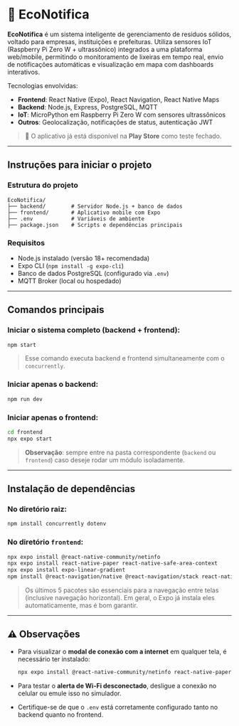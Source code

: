 
# 🌱 EcoNotifica

**EcoNotifica** é um sistema inteligente de gerenciamento de resíduos sólidos, voltado para empresas, instituições e prefeituras. Utiliza sensores IoT (Raspberry Pi Zero W + ultrassônico) integrados a uma plataforma web/mobile, permitindo o monitoramento de lixeiras em tempo real, envio de notificações automáticas e visualização em mapa com dashboards interativos.

Tecnologias envolvidas:
- **Frontend**: React Native (Expo), React Navigation, React Native Maps
- **Backend**: Node.js, Express, PostgreSQL, MQTT
- **IoT**: MicroPython em Raspberry Pi Zero W com sensores ultrassônicos
- **Outros**: Geolocalização, notificações de status, autenticação JWT

> 📱 O aplicativo já está disponível na **Play Store** como teste fechado.

---

## Instruções para iniciar o projeto

### Estrutura do projeto
```
EcoNotifica/
├── backend/        # Servidor Node.js + banco de dados
├── frontend/       # Aplicativo mobile com Expo
├── .env            # Variáveis de ambiente
├── package.json    # Scripts e dependências principais
```

### Requisitos
- Node.js instalado (versão 18+ recomendada)
- Expo CLI (`npm install -g expo-cli`)
- Banco de dados PostgreSQL (configurado via `.env`)
- MQTT Broker (local ou hospedado)

---

## Comandos principais

### Iniciar o sistema completo (backend + frontend):
```bash
npm start
```
> Esse comando executa backend e frontend simultaneamente com o `concurrently`.

### Iniciar apenas o backend:
```bash
npm run dev
```

### Iniciar apenas o frontend:
```bash
cd frontend
npx expo start
```
> **Observação**: sempre entre na pasta correspondente (`backend` ou `frontend`) caso deseje rodar um módulo isoladamente.

---

## Instalação de dependências

### No diretório raiz:
```bash
npm install concurrently dotenv
```

### No diretório `frontend`:
```bash
npx expo install @react-native-community/netinfo
npx expo install react-native-paper react-native-safe-area-context
npx expo install expo-linear-gradient
npm install @react-navigation/native @react-navigation/stack react-native-gesture-handler react-native-reanimated react-native-screens
```
> Os últimos 5 pacotes são essenciais para a navegação entre telas (inclusive navegação horizontal). Em geral, o Expo já instala eles automaticamente, mas é bom garantir.

---

## ⚠️ Observações

- Para visualizar o **modal de conexão com a internet** em qualquer tela, é necessário ter instalado:
  ```bash
  npx expo install @react-native-community/netinfo react-native-paper react-native-safe-area-context
  ```

- Para testar o **alerta de Wi-Fi desconectado**, desligue a conexão no celular ou emule isso no simulador.

- Certifique-se de que o `.env` está corretamente configurado tanto no backend quanto no frontend.
